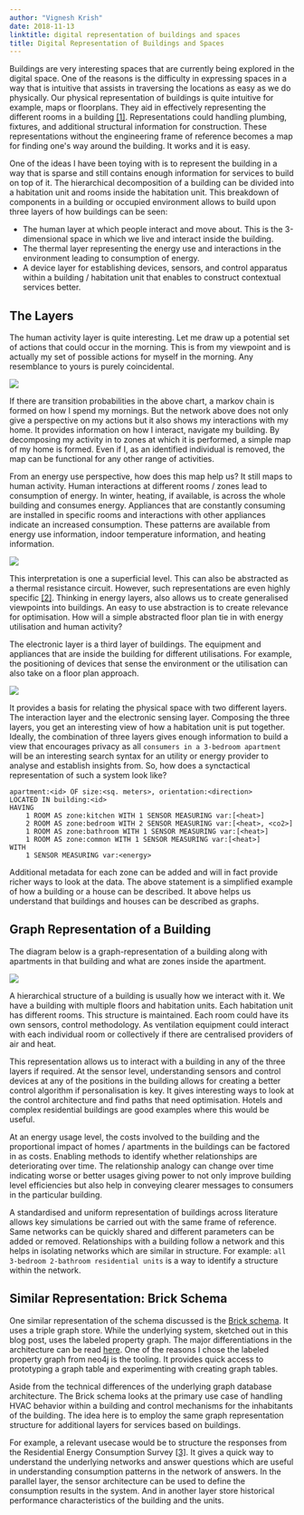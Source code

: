 ```yaml
---
author: "Vignesh Krish"
date: 2018-11-13
linktitle: digital representation of buildings and spaces
title: Digital Representation of Buildings and Spaces
---
```


Buildings are very interesting spaces that are currently being explored in the digital space. One of the reasons is the difficulty in expressing spaces in a way that is intuitive that assists in traversing the locations as easy as we do physically. Our physical representation of buildings is quite intuitive for example, maps or floorplans. They aid in effectively representing the different rooms in a building [[1]](https://en.wikipedia.org/wiki/Floor_plan). Representations could handling plumbing, fixtures, and additional structural information for construction. These representations without the engineering frame of reference becomes a map for finding one's way around the building. It works and it is easy.

One of the ideas I have been toying with is to represent the building in a way that is sparse and still contains enough information for services to build on top of it. The hierarchical decomposition of a building can be divided into a habitation unit and rooms inside the habitation unit. This breakdown of components in a building or occupied environment allows to build upon three layers of how buildings can be seen:

- The human layer at which people interact and move about. This is the 3-dimensional space in which we live and interact inside the building.
- The thermal layer representing the energy use and interactions in the environment leading to consumption of energy.
- A device layer for establishing devices, sensors, and control apparatus within a building / habitation unit that enables to construct contextual services better.

## The Layers

The human activity layer is quite interesting. Let me draw up a potential set of actions that could occur in the morning. This is from my viewpoint and is actually my set of possible actions for myself in the morning. Any resemblance to yours is purely coincidental.

![](/images/05-my-morning-chart.svg)

If there are transition probabilities in the above chart, a markov chain is formed on how I spend my mornings. But the network above does not only give a perspective on my actions but it also shows my interactions with my home. It provides information on how I interact, navigate my building. By decomposing my activity in to zones at which it is performed, a simple map of my home is formed. Even if I, as an identified individual is removed, the map can be functional for any other range of activities. 

From an energy use perspective, how does this map help us? It still maps to human activity. Human interactions at different rooms / zones lead to consumption of energy. In winter, heating, if available, is across the whole building and consumes energy. Appliances that are constantly consuming are installed in specific rooms and interactions with other appliances indicate an increased consumption. These patterns are available from energy use information, indoor temperature information, and heating information. 

![](/images/05-building-heating-electricity-network.png)

This interpretation is one a superficial level. This can also be abstracted as a thermal resistance circuit. However, such representations are even highly specific [[2]](https://ese.wustl.edu/ContentFiles/Research/UndergraduateResearch/CompletedProjects/WebPages/sp15/ESE499/levine/uploads/4/2/2/6/42261731/steven_levine_ese_499_final_report.pdf). Thinking in energy layers, also allows us to create generalised viewpoints into buildings. An easy to use abstraction is to create relevance for optimisation. How will a simple abstracted floor plan tie in with energy utilisation and human activity? 

The electronic layer is a third layer of buildings. The equipment and appliances that are inside the building for different utilisations. For example, the positioning of devices that sense the environment or the utilisation can also take on a floor plan approach.

![](/images/05-key-parameter-measurements.svg)

It provides a basis for relating the physical space with two different layers. The interaction layer and the electronic sensing layer. Composing the three layers, you get an interesting view of how a habitation unit is put together. Ideally, the combination of three layers gives enough information to build a view that encourages privacy as all `consumers in a 3-bedroom apartment` will be an interesting search syntax for an utility or energy provider to analyse and establish insights from. So, how does a synctactical representation of such a system look like? 

```
apartment:<id> OF size:<sq. meters>, orientation:<direction>
LOCATED IN building:<id>
HAVING
    1 ROOM AS zone:kitchen WITH 1 SENSOR MEASURING var:[<heat>]
    2 ROOM AS zone:bedroom WITH 2 SENSOR MEASURING var:[<heat>, <co2>]
    1 ROOM AS zone:bathroom WITH 1 SENSOR MEASURING var:[<heat>]
    1 ROOM AS zone:common WITH 1 SENSOR MEASURING var:[<heat>]
WITH
    1 SENSOR MEASURING var:<energy>

```

Additional metadata for each zone can be added and will in fact provide richer ways to look at the data. The above statement is a simplified example of how a building or a house can be described. It above helps us understand that buildings and houses can be described as graphs. 

## Graph Representation of a Building

The diagram below is a graph-representation of a building along with apartments in that building and what are zones inside the apartment. 

![](/images/05-building-graph.png)

A hierarchical structure of a building is usually how we interact with it. We have a building with multiple floors and habitation units. Each habitation unit has different rooms. This structure is maintained. Each room could have its own sensors, control methodology. As ventilation equipment could interact with each individual room or collectively if there are centralised providers of air and heat. 

This representation allows us to interact with a building in any of the three layers if required. At the sensor level, understanding sensors and control devices at any of the positions in the building allows for creating a better control algorithm if personalisation is key. It gives interesting ways to look at the control architecture and find paths that need optimisation. Hotels and complex residential buildings are good examples where this would be useful. 

At an energy usage level, the costs involved to the building and the proportional impact of homes / apartments in the buildings can be factored in as costs. Enabling methods to identify whether relationships are deteriorating over time. The relationship analogy can change over time indicating worse or better usages giving power to not only improve building level efficiencies but also help in conveying clearer messages to consumers in the particular building.

A standardised and uniform representation of buildings across literature allows key simulations be carried out with the same frame of reference. Same networks can be quickly shared and different parameters can be added or removed. Relationships with a building follow a network and this helps in isolating networks which are similar in structure. For example: `all 3-bedroom 2-bathroom residential units` is a way to identify a structure within the network. 

## Similar Representation: Brick Schema

One similar representation of the schema discussed is the [Brick schema](https://brickschema.org/). It uses a triple graph store. While the underlying system, sketched out in this blog post, uses the labeled property graph. The major differentiations in the architecture can be read [here](https://neo4j.com/blog/rdf-triple-store-vs-labeled-property-graph-difference/). One of the reasons I chose the labeled property graph from neo4j is the tooling. It provides quick access to prototyping a graph table and experimenting with creating graph tables. 

Aside from the technical differences of the underlying graph database architecture. The Brick schema looks at the primary use case of handling HVAC behavior within a building and control mechanisms for the inhabitants of the building. The idea here is to employ the same graph representation structure for additional layers for services based on buildings. 

For example, a relevant usecase would be to structure the responses from the Residential Energy Consumption Survey [[3]](https://www.eia.gov/consumption/residential/). It gives a quick way to understand the underlying networks and answer questions which are useful in understanding consumption patterns in the network of answers. In the parallel layer, the sensor architecture can be used to define the consumption results in the system. And in another layer store historical performance characteristics of the building and the units.